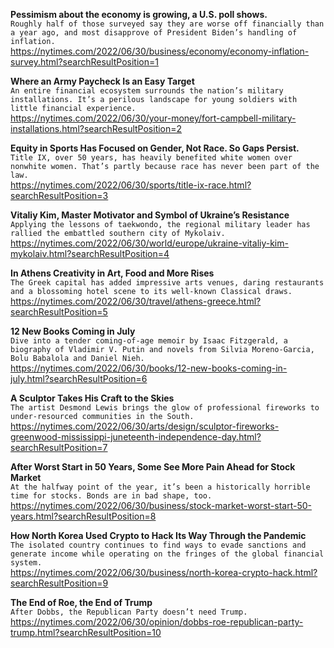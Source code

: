 **Pessimism about the economy is growing, a U.S. poll shows.**\
`Roughly half of those surveyed say they are worse off financially than a year ago, and most disapprove of President Biden’s handling of inflation.`\
https://nytimes.com/2022/06/30/business/economy/economy-inflation-survey.html?searchResultPosition=1

**Where an Army Paycheck Is an Easy Target**\
`An entire financial ecosystem surrounds the nation’s military installations. It’s a perilous landscape for young soldiers with little financial experience.`\
https://nytimes.com/2022/06/30/your-money/fort-campbell-military-installations.html?searchResultPosition=2

**Equity in Sports Has Focused on Gender, Not Race. So Gaps Persist.**\
`Title IX, over 50 years, has heavily benefited white women over nonwhite women. That’s partly because race has never been part of the law.`\
https://nytimes.com/2022/06/30/sports/title-ix-race.html?searchResultPosition=3

**Vitaliy Kim, Master Motivator and Symbol of Ukraine’s Resistance**\
`Applying the lessons of taekwondo, the regional military leader has rallied the embattled southern city of Mykolaiv.`\
https://nytimes.com/2022/06/30/world/europe/ukraine-vitaliy-kim-mykolaiv.html?searchResultPosition=4

**In Athens Creativity in Art, Food and More Rises**\
`The Greek capital has added impressive arts venues, daring restaurants and a blossoming hotel scene to its well-known Classical draws.`\
https://nytimes.com/2022/06/30/travel/athens-greece.html?searchResultPosition=5

**12 New Books Coming in July**\
`Dive into a tender coming-of-age memoir by Isaac Fitzgerald, a biography of Vladimir V. Putin and novels from Silvia Moreno-Garcia, Bolu Babalola and Daniel Nieh.`\
https://nytimes.com/2022/06/30/books/12-new-books-coming-in-july.html?searchResultPosition=6

**A Sculptor Takes His Craft to the Skies**\
`The artist Desmond Lewis brings the glow of professional fireworks to under-resourced communities in the South.`\
https://nytimes.com/2022/06/30/arts/design/sculptor-fireworks-greenwood-mississippi-juneteenth-independence-day.html?searchResultPosition=7

**After Worst Start in 50 Years, Some See More Pain Ahead for Stock Market**\
`At the halfway point of the year, it’s been a historically horrible time for stocks. Bonds are in bad shape, too.`\
https://nytimes.com/2022/06/30/business/stock-market-worst-start-50-years.html?searchResultPosition=8

**How North Korea Used Crypto to Hack Its Way Through the Pandemic**\
`The isolated country continues to find ways to evade sanctions and generate income while operating on the fringes of the global financial system.`\
https://nytimes.com/2022/06/30/business/north-korea-crypto-hack.html?searchResultPosition=9

**The End of Roe, the End of Trump**\
`After Dobbs, the Republican Party doesn’t need Trump.`\
https://nytimes.com/2022/06/30/opinion/dobbs-roe-republican-party-trump.html?searchResultPosition=10

